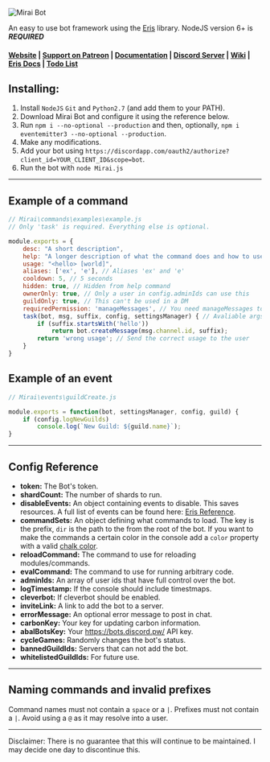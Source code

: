 ![Mirai Bot](http://i.imgur.com/UHJ7Nig.png)   

An easy to use bot framework using the [Eris](https://github.com/abalabahaha/eris/) library. NodeJS version 6+ is ***REQUIRED***

#### [Website](http://miraibot.ml) | [Support on Patreon](http://patreon.com/brussell98) | [Documentation](http://brussell98.tk/bot/docs/index.html) | [Discord Server](https://discord.gg/rkWPSdu) | [Wiki](https://github.com/brussell98/BrussellBot/wiki) | [Eris Docs](https://abal.moe/Eris/docs/index.html) | [Todo List](https://trello.com/b/Uw5wZLzJ)   

## Installing:
1. Install `NodeJS` `Git` and `Python2.7` (and add them to your PATH).
2. Download Mirai Bot and configure it using the reference below.
3. Run `npm i --no-optional --production` and then, optionally, `npm i eventemitter3 --no-optional --production`.
4. Make any modifications.
5. Add your bot using `https://discordapp.com/oauth2/authorize?client_id=YOUR_CLIENT_ID&scope=bot`.
6. Run the bot with `node Mirai.js`

---

## Example of a command
```js
// Mirai\commands\examples\example.js
// Only 'task' is required. Everything else is optional.

module.exports = {
	desc: "A short description",
	help: "A longer description of what the command does and how to use it.",
	usage: "<hello> [world]",
	aliases: ['ex', 'e'], // Aliases 'ex' and 'e'
	cooldown: 5, // 5 seconds
	hidden: true, // Hidden from help command
	ownerOnly: true, // Only a user in config.adminIds can use this
	guildOnly: true, // This can't be used in a DM
	requiredPermission: 'manageMessages', // You need manageMessages to use this
	task(bot, msg, suffix, config, settingsManager) { // Avaliable args
		if (suffix.startsWith('hello'))
			return bot.createMessage(msg.channel.id, suffix);
		return 'wrong usage'; // Send the correct usage to the user
	}
}
```

## Example of an event
```js
// Mirai\events\guildCreate.js

module.exports = function(bot, settingsManager, config, guild) {
	if (config.logNewGuilds)
		console.log(`New Guild: ${guild.name}`);
}
```

---

## Config Reference
- **token:** The Bot's token.
- **shardCount:** The number of shards to run.
- **disableEvents:** An object containing events to disable. This saves resources. A full list of events can be found here: [Eris Reference](https://abal.moe/Eris/reference.html).
- **commandSets:** An object defining what commands to load. The key is the prefix, `dir` is the path to the from the root of the bot. If you want to make the commands a certain color in the console add a `color` property with a valid [chalk color](https://github.com/chalk/chalk#colors).
- **reloadCommand:** The command to use for reloading modules/commands.
- **evalCommand:** The command to use for running arbitrary code.
- **adminIds:** An array of user ids that have full control over the bot.
- **logTimestamp:** If the console should include timestmaps.
- **cleverbot:** If cleverbot should be enabled.
- **inviteLink:** A link to add the bot to a server.
- **errorMessage:** An optional error message to post in chat.
- **carbonKey:** Your key for updating carbon information.
- **abalBotsKey:** Your https://bots.discord.pw/ API key.
- **cycleGames:** Randomly changes the bot's status.
- **bannedGuildIds:** Servers that can not add the bot.
- **whitelistedGuildIds:** For future use.

---

## Naming commands and invalid prefixes
Command names must not contain a `space` or a `|`. Prefixes must not contain a `|`. Avoid using a `@` as it may resolve into a user.

---

Disclaimer: There is no guarantee that this will continue to be maintained. I may decide one day to discontinue this.
